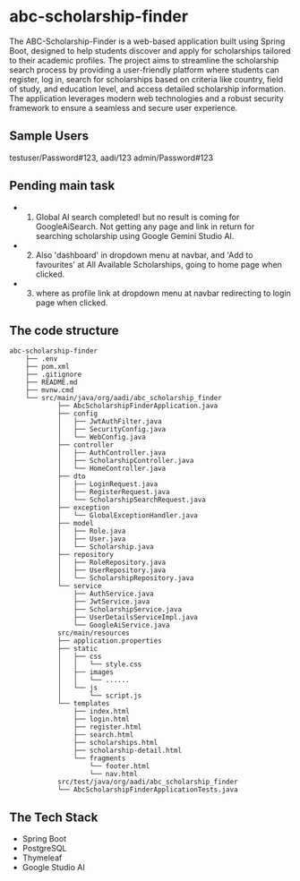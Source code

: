 # abc-scholarship-finder
The ABC-Scholarship-Finder is a web-based application built using Spring Boot, 
designed to help students discover and apply for scholarships tailored to their 
academic profiles. The project aims to streamline the scholarship search process 
by providing a user-friendly platform where students can register, log in, search 
for scholarships based on criteria like country, field of study, and education level, 
and access detailed scholarship information. The application leverages modern 
web technologies and a robust security framework to ensure a seamless and secure user experience.

## Sample Users
testuser/Password#123,
aadi/123
admin/Password#123

## Pending main task
- 1. Global AI search completed! but no result is coming for GoogleAiSearch. Not getting any page and link in return for searching scholarship using Google Gemini Studio AI.

- 2. Also 'dashboard' in dropdown menu at navbar, and 'Add to favourites' at All Available Scholarships, going to home page when clicked.

- 3. where as profile link at dropdown menu at navbar redirecting to login page when clicked.

## The code structure
```
abc-scholarship-finder
    ├── .env
    ├── pom.xml
    ├── .gitignore
    ├── README.md
    ├── mvnw.cmd
    └── src/main/java/org/aadi/abc_scholarship_finder
            ├── AbcScholarshipFinderApplication.java
            ├── config
            │   ├── JwtAuthFilter.java
            │   ├── SecurityConfig.java
            │   └── WebConfig.java
            ├── controller
            │   ├── AuthController.java
            │   ├── ScholarshipController.java
            │   └── HomeController.java
            ├── dto
            │   ├── LoginRequest.java
            │   ├── RegisterRequest.java
            │   └── ScholarshipSearchRequest.java
            ├── exception
            │   └── GlobalExceptionHandler.java
            ├── model
            │   ├── Role.java
            │   ├── User.java
            │   └── Scholarship.java
            ├── repository
            │   ├── RoleRepository.java
            │   ├── UserRepository.java
            │   └── ScholarshipRepository.java
            └── service
                ├── AuthService.java
                ├── JwtService.java
                ├── ScholarshipService.java
                ├── UserDetailsServiceImpl.java
                └── GoogleAiService.java
            src/main/resources
            ├── application.properties
            ├── static
            │   ├── css
            │   │   └── style.css
            │   ├── images
            │   │   └── ......
            │   └── js
            │       └── script.js
            └── templates
                ├── index.html
                ├── login.html
                ├── register.html
                ├── search.html
                ├── scholarships.html
                ├── scholarship-detail.html
                └── fragments
                    └── footer.html
                    └── nav.html
            src/test/java/org/aadi/abc_scholarship_finder
            └── AbcScholarshipFinderApplicationTests.java
```

## The Tech Stack
- Spring Boot 
- PostgreSQL
- Thymeleaf
- Google Studio AI